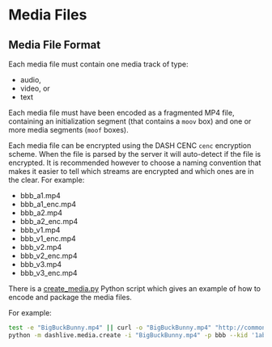 # Media Files

## Media File Format

Each media file must contain one media track of type:

* audio,
* video, or
* text

Each media file must have been encoded as a fragmented MP4 file,
containing an initialization segment (that contains a `moov` box)
and one or more media segments (`moof` boxes).

Each media file can be encrypted using the DASH CENC `cenc` encryption
scheme. When the file is parsed by the server it will auto-detect if
the file is encrypted. It is recommended however to choose a naming
convention that makes it easier to tell which streams are encrypted
and which ones are in the clear. For example:

* bbb_a1.mp4
* bbb_a1_enc.mp4
* bbb_a2.mp4
* bbb_a2_enc.mp4
* bbb_v1.mp4
* bbb_v1_enc.mp4
* bbb_v2.mp4
* bbb_v2_enc.mp4
* bbb_v3.mp4
* bbb_v3_enc.mp4

There is a [create_media.py](./dashlive/media/create_media.py)
Python script which gives an example of how to encode and package the media files.

For example:

```sh
test -e "BigBuckBunny.mp4" || curl -o "BigBuckBunny.mp4" "http://commondatastorage.googleapis.com/gtv-videos-bucket/sample/BigBuckBunny.mp4"
python -m dashlive.media.create -i "BigBuckBunny.mp4" -p bbb --kid '1ab45440532c439994dc5c5ad9584bac' -o bbb
```
